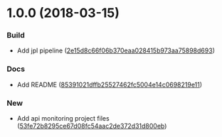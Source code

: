 <a name="1.0.0"></a>
# 1.0.0 (2018-03-15)


### Build

* Add jpl pipeline ([2e15d8c66f06b370eaa028415b973aa75898d693](https://github.com/red-panda-ci/jenkins-pipeline-workshop/commit/2e15d8c66f06b370eaa028415b973aa75898d693))

### Docs

* Add README ([85391021dffb25527462fc5004e14c0698219e11](https://github.com/red-panda-ci/jenkins-pipeline-workshop/commit/85391021dffb25527462fc5004e14c0698219e11))

### New

* Add api monitoring project files ([53fe72b8295ce67d08fc54aac2de372d31d800eb](https://github.com/red-panda-ci/jenkins-pipeline-workshop/commit/53fe72b8295ce67d08fc54aac2de372d31d800eb))



